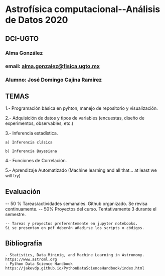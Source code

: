 # Astrofísica computacional--Análisis de Datos 2020
## DCI-UGTO

### Alma González
### email: alma.gonzalez@fisica.ugto.mx

### Alumno: José Domingo Cajina Ramírez

## TEMAS

1.- Programación básica en pyhton, manejo de repositorio y visualización. 

2.- Adquisición de datos y tipos de variables (encuestas, diseño de experimentos, observables, etc.)

3.- Inferencia estadística.

    a) Inferencia clásica

    b) Inferencia Bayesiana
4.- Funciones de Correlación. 

5.- Aprendizaje Automatizado (Machine learning and all that... at least we will try)


## Evaluación

-- 50 % Tareas/actividades semanales. Github organizado. Se revisa continuamente.
-- 50% Proyectos del curso. Tentativamente 3 durante el semestre. 

    -- Tareas y proyectos preferentemente en jupyter notebooks. 
    Si se presentan en pdf deberán añadirse los scripts o códigos. 

## Bibliografía
    - Statistics, Data Mininig, and Machine Learning in Astronomy. https://www.astroml.org
    - Python Data Science Handbook https://jakevdp.github.io/PythonDataScienceHandbook/index.html
